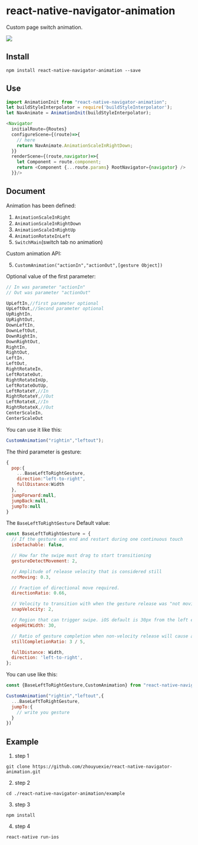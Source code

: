 # react-native-navigator-animation

Custom page switch animation.

![](https://github.com/zhouyuexie/react-native-navigator-animation/blob/master/animation.gif)

## Install

```shell
npm install react-native-navigator-animation --save
```

## Use

```js
import AnimationInit from "react-native-navigator-animation";
let buildStyleInterpolator = require('buildStyleInterpolator');
let NavAnimate = AnimationInit(buildStyleInterpolator);

<Navigator 
  initialRoute={Routes}
  configureScene={(route)=>{
    // here
    return NavAnimate.AnimationScaleInRightDown;
  }}
  renderScene={(route,navigator)=>{
    let Component = route.component;
    return <Component {...route.params} RootNavigator={navigator} />
  }}/>
```

## Document

Animation has been defined:

1. `AnimationScaleInRight`
2. `AnimationScaleInRightDown`
3. `AnimationScaleInRightUp`
4. `AnimationRotateInLeft`
5. `SwitchMain`(switch tab no animation)

Custom animation API:

5. `CustomAnimation("actionIn","actionOut",[gesture Object])`

Optional value of the first parameter:

```js
// In was parameter "actionIn"
// Out was parameter "actionOut"

UpLeftIn,//first parameter optional
UpLeftOut,//Second parameter optional
UpRightIn,
UpRightOut,
DownLeftIn,
DownLeftOut,
DownRightIn,
DownRightOut,
RightIn,
RightOut,
LeftIn,
LeftOut,
RightRotateIn,
LeftRotateOut,
RightRotateInUp,
LeftRotateOutUp,
LeftRotateY,//In
RightRotateY,//Out
LeftRotateX,//In
RightRotateX,//Out
CenterScaleIn,
CenterScaleOut
```

You can use it like this:

```js
CustomAnimation("rightin","leftout");
```

The third parameter is gesture:

```js
{
  pop:{
    ...BaseLeftToRightGesture,
    direction:"left-to-right",
    fullDistance:Width
  },
  jumpForward:null,
  jumpBack:null,
  jumpTo:null
}
```

The `BaseLeftToRightGesture` Default value:

```js
const BaseLeftToRightGesture = {
  // If the gesture can end and restart during one continuous touch
  isDetachable: false,

  // How far the swipe must drag to start transitioning
  gestureDetectMovement: 2,

  // Amplitude of release velocity that is considered still
  notMoving: 0.3,

  // Fraction of directional move required.
  directionRatio: 0.66,

  // Velocity to transition with when the gesture release was "not moving"
  snapVelocity: 2,

  // Region that can trigger swipe. iOS default is 30px from the left edge
  edgeHitWidth: 30,

  // Ratio of gesture completion when non-velocity release will cause action
  stillCompletionRatio: 3 / 5,

  fullDistance: Width,
  direction: 'left-to-right',
};
```

You can use like this:

```js
const {BaseLeftToRightGesture,CustomAnimation} from "react-native-navigator-animation";

CustomAnimation("rightin","leftout",{
  ...BaseLeftToRightGesture,
  jumpTo:{
    // write you gesture
  }
})
```

## Example

1. step 1

`git clone https://github.com/zhouyuexie/react-native-navigator-animation.git`

2. step 2

`cd ./react-native-navigator-animation/example`

3. step 3

`npm install`

4. step 4

`react-native run-ios`
